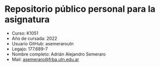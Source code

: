 
# Repositorio público personal para la asignatura
* Curso: K1051 
* Año de cursada: 2022
* Usuario GitHub: asemeraroutn
* Legajo: 177.689-7
* Nombre completo: Adrián Alejandro Semeraro
* Mail: asemeraro@frba.utn.edu.ar
